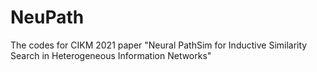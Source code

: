# NeuPath
The codes for CIKM 2021 paper "Neural PathSim for Inductive Similarity Search in Heterogeneous Information Networks"
